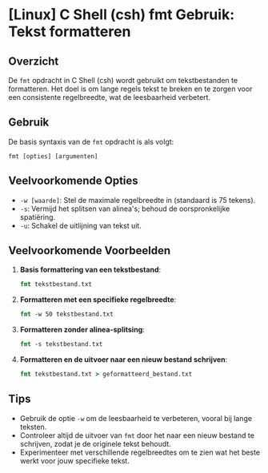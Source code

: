 # [Linux] C Shell (csh) fmt Gebruik: Tekst formatteren

## Overzicht
De `fmt` opdracht in C Shell (csh) wordt gebruikt om tekstbestanden te formatteren. Het doel is om lange regels tekst te breken en te zorgen voor een consistente regelbreedte, wat de leesbaarheid verbetert.

## Gebruik
De basis syntaxis van de `fmt` opdracht is als volgt:

```
fmt [opties] [argumenten]
```

## Veelvoorkomende Opties
- `-w [waarde]`: Stel de maximale regelbreedte in (standaard is 75 tekens).
- `-s`: Vermijd het splitsen van alinea's; behoud de oorspronkelijke spatiëring.
- `-u`: Schakel de uitlijning van tekst uit.

## Veelvoorkomende Voorbeelden

1. **Basis formattering van een tekstbestand**:
   ```csh
   fmt tekstbestand.txt
   ```

2. **Formatteren met een specifieke regelbreedte**:
   ```csh
   fmt -w 50 tekstbestand.txt
   ```

3. **Formatteren zonder alinea-splitsing**:
   ```csh
   fmt -s tekstbestand.txt
   ```

4. **Formatteren en de uitvoer naar een nieuw bestand schrijven**:
   ```csh
   fmt tekstbestand.txt > geformatteerd_bestand.txt
   ```

## Tips
- Gebruik de optie `-w` om de leesbaarheid te verbeteren, vooral bij lange teksten.
- Controleer altijd de uitvoer van `fmt` door het naar een nieuw bestand te schrijven, zodat je de originele tekst behoudt.
- Experimenteer met verschillende regelbreedtes om te zien wat het beste werkt voor jouw specifieke tekst.